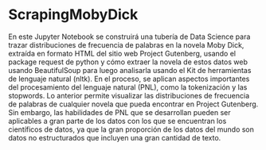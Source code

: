 # ScrapingMobyDick
En este Jupyter Notebook se construirá una tubería de Data Science para trazar distribuciones de frecuencia de palabras en la novela Moby Dick, extraída en formato HTML del sitio web Project Gutenberg, usando el package request de python y cómo extraer la novela de estos datos web usando BeautifulSoup para luego analisarla usando el Kit de herramientas de lenguaje natural (nltk). En el proceso, se aplican aspectos importantes del procesamiento del lenguaje natural (PNL), como la tokenización y las stopwords. Lo anterior permite visualizar las distribuciones de frecuencia de palabras de cualquier novela que pueda encontrar en Project Gutenberg. Sin embargo, las habilidades de PNL que se desarrollan pueden ser aplicables a gran parte de los datos con los que se encuentran los científicos de datos, ya que la gran proporción de los datos del mundo son datos no estructurados que incluyen una gran cantidad de texto.
